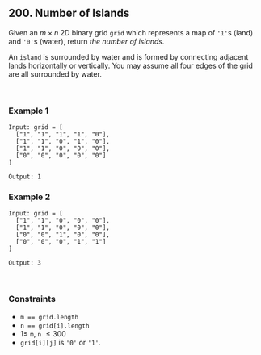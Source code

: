## 200. Number of Islands

Given an $m\times n$ 2D binary grid `grid` which represents a map of `'1'`s (land) and `'0'`s (water), return _the number of islands._

An `island` is surrounded by water and is formed by connecting adjacent lands horizontally or vertically. You may assume all four edges of the grid are all surrounded by water.

<br>

### Example 1

```
Input: grid = [
  ["1", "1", "1", "1", "0"],
  ["1", "1", "0", "1", "0"],
  ["1", "1", "0", "0", "0"],
  ["0", "0", "0", "0", "0"]
]

Output: 1
```

### Example 2

```
Input: grid = [
  ["1", "1", "0", "0", "0"],
  ["1", "1", "0", "0", "0"],
  ["0", "0", "1", "0", "0"],
  ["0", "0", "0", "1", "1"]
]

Output: 3
```

<br>

### Constraints

- `m == grid.length`
- `n == grid[i].length`
- $1 \leqslant$ `m`, `n` $\leqslant 300$
- `grid[i][j]` is `'0'` or `'1'`.
